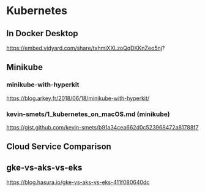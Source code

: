 # Kubernetes

## In Docker Desktop

https://embed.vidyard.com/share/txhmiXXLzoQqDKKnZeo5nj?


## Minikube

### minikube-with-hyperkit

https://blog.arkey.fr/2018/06/18/minikube-with-hyperkit/

### kevin-smets/1_kubernetes_on_macOS.md (minikube)

https://gist.github.com/kevin-smets/b91a34cea662d0c523968472a81788f7

## Cloud Service Comparison  

## gke-vs-aks-vs-eks

https://blog.hasura.io/gke-vs-aks-vs-eks-411f080640dc
